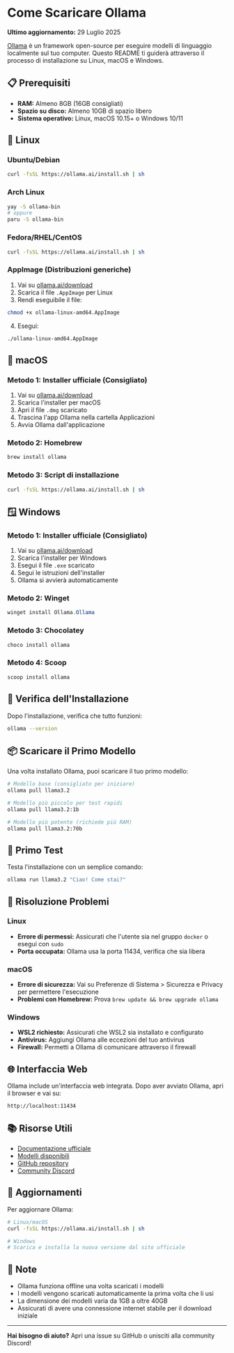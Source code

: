 # Come Scaricare Ollama

**Ultimo aggiornamento:** 29 Luglio 2025

[Ollama](https://ollama.ai/) è un framework open-source per eseguire modelli di linguaggio localmente sul tuo computer. Questo README ti guiderà attraverso il processo di installazione su Linux, macOS e Windows.

## 📋 Prerequisiti

- **RAM:** Almeno 8GB (16GB consigliati)
- **Spazio su disco:** Almeno 10GB di spazio libero
- **Sistema operativo:** Linux, macOS 10.15+ o Windows 10/11

## 🐧 Linux

### Ubuntu/Debian
```bash
curl -fsSL https://ollama.ai/install.sh | sh
```

### Arch Linux
```bash
yay -S ollama-bin
# oppure
paru -S ollama-bin
```

### Fedora/RHEL/CentOS
```bash
curl -fsSL https://ollama.ai/install.sh | sh
```

### AppImage (Distribuzioni generiche)
1. Vai su [ollama.ai/download](https://ollama.ai/download)
2. Scarica il file `.AppImage` per Linux
3. Rendi eseguibile il file:
```bash
chmod +x ollama-linux-amd64.AppImage
```
4. Esegui:
```bash
./ollama-linux-amd64.AppImage
```

## 🍎 macOS

### Metodo 1: Installer ufficiale (Consigliato)
1. Vai su [ollama.ai/download](https://ollama.ai/download)
2. Scarica l'installer per macOS
3. Apri il file `.dmg` scaricato
4. Trascina l'app Ollama nella cartella Applicazioni
5. Avvia Ollama dall'applicazione

### Metodo 2: Homebrew
```bash
brew install ollama
```

### Metodo 3: Script di installazione
```bash
curl -fsSL https://ollama.ai/install.sh | sh
```

## 🪟 Windows

### Metodo 1: Installer ufficiale (Consigliato)
1. Vai su [ollama.ai/download](https://ollama.ai/download)
2. Scarica l'installer per Windows
3. Esegui il file `.exe` scaricato
4. Segui le istruzioni dell'installer
5. Ollama si avvierà automaticamente

### Metodo 2: Winget
```powershell
winget install Ollama.Ollama
```

### Metodo 3: Chocolatey
```powershell
choco install ollama
```

### Metodo 4: Scoop
```powershell
scoop install ollama
```

## 🚀 Verifica dell'Installazione

Dopo l'installazione, verifica che tutto funzioni:

```bash
ollama --version
```

## 📦 Scaricare il Primo Modello

Una volta installato Ollama, puoi scaricare il tuo primo modello:

```bash
# Modello base (consigliato per iniziare)
ollama pull llama3.2

# Modello più piccolo per test rapidi
ollama pull llama3.2:1b

# Modello più potente (richiede più RAM)
ollama pull llama3.2:70b
```

## 💬 Primo Test

Testa l'installazione con un semplice comando:

```bash
ollama run llama3.2 "Ciao! Come stai?"
```

## 🔧 Risoluzione Problemi

### Linux
- **Errore di permessi:** Assicurati che l'utente sia nel gruppo `docker` o esegui con `sudo`
- **Porta occupata:** Ollama usa la porta 11434, verifica che sia libera

### macOS
- **Errore di sicurezza:** Vai su Preferenze di Sistema > Sicurezza e Privacy per permettere l'esecuzione
- **Problemi con Homebrew:** Prova `brew update && brew upgrade ollama`

### Windows
- **WSL2 richiesto:** Assicurati che WSL2 sia installato e configurato
- **Antivirus:** Aggiungi Ollama alle eccezioni del tuo antivirus
- **Firewall:** Permetti a Ollama di comunicare attraverso il firewall

## 🌐 Interfaccia Web

Ollama include un'interfaccia web integrata. Dopo aver avviato Ollama, apri il browser e vai su:
```
http://localhost:11434
```

## 📚 Risorse Utili

- [Documentazione ufficiale](https://github.com/ollama/ollama/tree/main/docs)
- [Modelli disponibili](https://ollama.ai/library)
- [GitHub repository](https://github.com/ollama/ollama)
- [Community Discord](https://discord.gg/ollama)

## 🔄 Aggiornamenti

Per aggiornare Ollama:

```bash
# Linux/macOS
curl -fsSL https://ollama.ai/install.sh | sh

# Windows
# Scarica e installa la nuova versione dal sito ufficiale
```

## 📝 Note

- Ollama funziona offline una volta scaricati i modelli
- I modelli vengono scaricati automaticamente la prima volta che li usi
- La dimensione dei modelli varia da 1GB a oltre 40GB
- Assicurati di avere una connessione internet stabile per il download iniziale

---

**Hai bisogno di aiuto?** Apri una issue su GitHub o unisciti alla community Discord! 